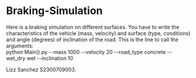 # Braking-Simulation
Here is a braking simulation on different surfaces.
You have to write the characteristics of the vehicle (mass, velocity) and surface (type, conditions) and angle (degrees) of inclination of the road.
This is the line to call the arguments:                               
python Main().py --mass 1000 --velocity 20 --road_type concrete --wet_dry wet --inclination 10

Lizz Sanchez S2300709003.

